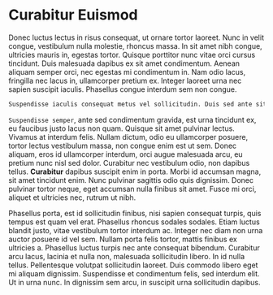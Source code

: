 # Curabitur Euismod

Donec luctus lectus in risus consequat, ut ornare tortor laoreet. Nunc in velit congue, vestibulum nulla molestie, rhoncus massa. In sit amet nibh congue, ultricies mauris in, egestas tortor. Quisque porttitor nunc vitae orci cursus tincidunt. Duis malesuada dapibus ex sit amet condimentum. Aenean aliquam semper orci, nec egestas mi condimentum in. Nam odio lacus, fringilla nec lacus in, ullamcorper pretium ex. Integer laoreet urna nec sapien suscipit iaculis. Phasellus congue interdum sem non congue.

```bash
Suspendisse iaculis consequat metus vel sollicitudin. Duis sed ante sit amet metus placerat luctus. Cum sociis natoque penatibus et magnis dis parturient montes, nascetur ridiculus mus. Pellentesque bibendum a enim id auctor. Mauris convallis nisl ac imperdiet dictum. Sed suscipit diam rhoncus, viverra neque a, semper ex. Praesent luctus at nulla sed egestas.
```

`Suspendisse semper`, ante sed condimentum gravida, est urna tincidunt ex, eu faucibus justo lacus non quam. Quisque sit amet pulvinar lectus. Vivamus at interdum felis. Nullam dictum, odio eu ullamcorper posuere, tortor lectus vestibulum massa, non congue enim est ut sem. Donec aliquam, eros id ullamcorper interdum, orci augue malesuada arcu, eu pretium nunc nisl sed dolor. Curabitur nec vestibulum odio, non dapibus tellus. **Curabitur** dapibus suscipit enim in porta. Morbi id accumsan magna, sit amet tincidunt enim. Nunc pulvinar sagittis odio quis dignissim. Donec pulvinar tortor neque, eget accumsan nulla finibus sit amet. Fusce mi orci, aliquet et ultricies nec, rutrum ut nibh.

Phasellus porta, est id sollicitudin finibus, nisi sapien consequat turpis, quis tempus est quam vel erat. Phasellus rhoncus sodales sodales. Etiam luctus blandit justo, vitae vestibulum tortor interdum ac. Integer nec diam non urna auctor posuere id vel sem. Nullam porta felis tortor, mattis finibus ex ultricies a. Phasellus luctus turpis nec ante consequat bibendum. Curabitur arcu lacus, lacinia et nulla non, malesuada sollicitudin libero. In id nulla tellus. Pellentesque volutpat sollicitudin laoreet. Duis commodo libero eget mi aliquam dignissim. Suspendisse et condimentum felis, sed interdum elit. Ut in urna nunc. In dignissim sem arcu, in suscipit urna sollicitudin dapibus.
